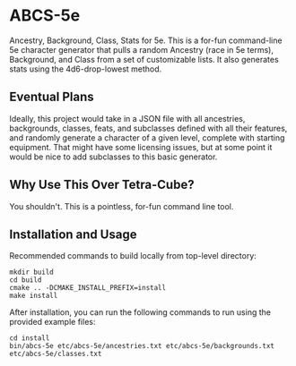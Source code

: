 # ABCS-5e
Ancestry, Background, Class, Stats for 5e.
This is a for-fun command-line 5e character generator that pulls a random Ancestry (race in 5e terms), Background, and Class from a set of customizable lists. 
It also generates stats using the 4d6-drop-lowest method.

## Eventual Plans
Ideally, this project would take in a JSON file with all ancestries, backgrounds, classes, feats, and subclasses defined with all their features, 
and randomly generate a character of a given level, complete with starting equipment. That might have some licensing issues, but at some point it 
would be nice to add subclasses to this basic generator.

## Why Use This Over Tetra-Cube?
You shouldn't. This is a pointless, for-fun command line tool.

## Installation and Usage
Recommended commands to build locally from top-level directory:

```
mkdir build
cd build
cmake .. -DCMAKE_INSTALL_PREFIX=install
make install
```

After installation, you can run the following commands to run using the provided example files:
```
cd install
bin/abcs-5e etc/abcs-5e/ancestries.txt etc/abcs-5e/backgrounds.txt etc/abcs-5e/classes.txt
```